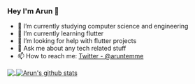 ### Hey I'm Arun 👋

- 🔭 I’m currently studying computer science and engineering
- 🌱 I’m currently learning flutter
- 🤔 I’m looking for help with flutter projects
- 💬 Ask me about any tech related stuff
- 📫 How to reach me: [Twitter - @aruntemme](https://twitter.com/aruntemme)

<a href="https://github.com/aruntemme">
  <img align="center" src="https://github-readme-stats.vercel.app/api/top-langs/?username=aruntemme&theme=light&hide_langs_below=1" />
</a>
<a href="https://github.com/aruntemme">
 <img align="center" src="https://github-readme-stats.vercel.app/api?username=aruntemme&show_icons=true&theme=light&line_height=27" alt="Arun's github stats"/>
</a>
